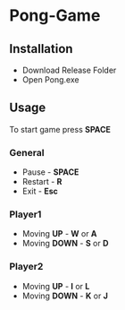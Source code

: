 # Pong-Game

## Installation
- Download Release Folder
- Open Pong.exe

## Usage
To start game press **SPACE**
### General
- Pause - **SPACE**
- Restart - **R**
- Exit - **Esc**

### Player1
- Moving **UP** - **W** or **A**
- Moving **DOWN** - **S** or **D**

### Player2
- Moving **UP** - **I** or **L**
- Moving **DOWN** - **K** or **J**
